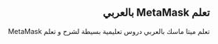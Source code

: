<div dir='rtl' >

<h2>تعلم MetaMask بالعربي</h2>

<p>
تعلم ميتا ماسك بالعربي دروس تعليمية بسيطة لشرح و تعلم MetaMask 
</p>

</div>
